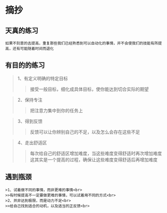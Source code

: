 # 摘抄
## 天真的练习<br>
    如果不刻意的去提高，重复那些我们已经熟悉到可以自动化的事情，并不会使我们的技能有所提高，还有可能随着时间而退化
## 有目的的练习<br>
>1、有定义明确的特定目标<br>
>>接受一般目标，细化成具体目标，使你能达到切合实际的期望<br>

>2、保持专注<br>
>>把注意力集中到你的任务上<br>

>3、得到反馈<br>
>>反馈可以让你辨别自己的不足，以及怎么会存在这些不足<br>

>4、走出舒适区<br>
>>每次给自己的舒适区增加难度，当这些难度变得舒适时再次增加难度<br>
>>这其实是一个提高的过程，确保让这些难度变得舒适后再增加难度<br>
## 遇到瓶颈<br>
    >1、试着做不同的事情，而非更难的事情<br>
    >>有时候提高不一定要做更难的事情，可以试着用不同的方式<br>
    >2、并非达到极限，而是动力不足<br>
    >>给自己找到适合的动机，以及适当的正反馈<br>

